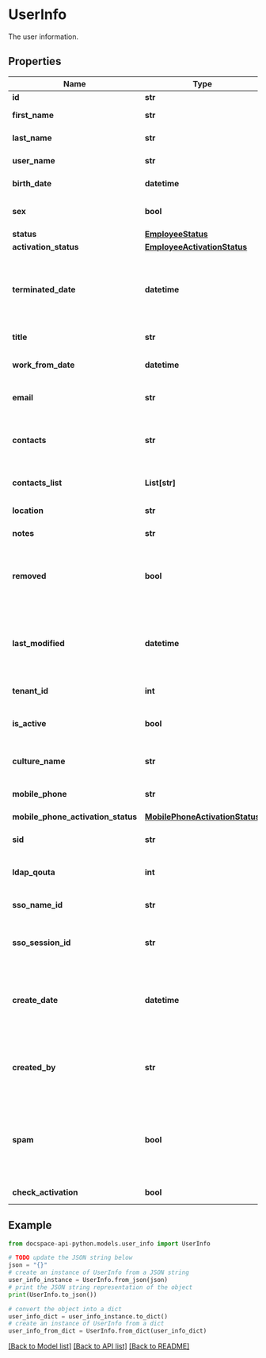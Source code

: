 # UserInfo
The user information.

## Properties

Name | Type | Description | Notes
------------ | ------------- | ------------- | -------------
**id** | **str** | The user ID. | [optional] 
**first_name** | **str** | The user first name. | [optional] 
**last_name** | **str** | The user last name. | [optional] 
**user_name** | **str** | The user username. | [optional] 
**birth_date** | **datetime** | The user birthday. | [optional] 
**sex** | **bool** | The user sex (male or female). | [optional] 
**status** | [**EmployeeStatus**](EmployeeStatus.md) |  | [optional] 
**activation_status** | [**EmployeeActivationStatus**](EmployeeActivationStatus.md) |  | [optional] 
**terminated_date** | **datetime** | The date and time when the user account was terminated. | [optional] 
**title** | **str** | The user title. | [optional] 
**work_from_date** | **datetime** | The user registration date. | [optional] 
**email** | **str** | The user email address. | [optional] 
**contacts** | **str** | The list of user contacts in the string format. | [optional] 
**contacts_list** | **List[str]** | The list of user contacts. | [optional] 
**location** | **str** | The user location. | [optional] 
**notes** | **str** | The user notes. | [optional] 
**removed** | **bool** | Specifies if the user account was removed or not. | [optional] 
**last_modified** | **datetime** | The date and time when the user account was last modified. | [optional] 
**tenant_id** | **int** | The tenant ID. | [optional] 
**is_active** | **bool** | Specifies if the user is active or not. | [optional] [readonly] 
**culture_name** | **str** | The user culture code. | [optional] 
**mobile_phone** | **str** | The user mobile phone. | [optional] 
**mobile_phone_activation_status** | [**MobilePhoneActivationStatus**](MobilePhoneActivationStatus.md) |  | [optional] 
**sid** | **str** | The LDAP user identificator. | [optional] 
**ldap_qouta** | **int** | The LDAP user quota attribute. | [optional] 
**sso_name_id** | **str** | The SSO SAML user identificator. | [optional] 
**sso_session_id** | **str** | The SSO SAML user session identificator. | [optional] 
**create_date** | **datetime** | The date and time when the user account was created. | [optional] 
**created_by** | **str** | The ID of the user who created the current user account. | [optional] 
**spam** | **bool** | Specifies if tips, updates and offers are allowed to be sent to the user or not. | [optional] 
**check_activation** | **bool** |  | [optional] [readonly] 

## Example

```python
from docspace-api-python.models.user_info import UserInfo

# TODO update the JSON string below
json = "{}"
# create an instance of UserInfo from a JSON string
user_info_instance = UserInfo.from_json(json)
# print the JSON string representation of the object
print(UserInfo.to_json())

# convert the object into a dict
user_info_dict = user_info_instance.to_dict()
# create an instance of UserInfo from a dict
user_info_from_dict = UserInfo.from_dict(user_info_dict)
```
[[Back to Model list]](../README.md#documentation-for-models) [[Back to API list]](../README.md#documentation-for-api-endpoints) [[Back to README]](../README.md)


